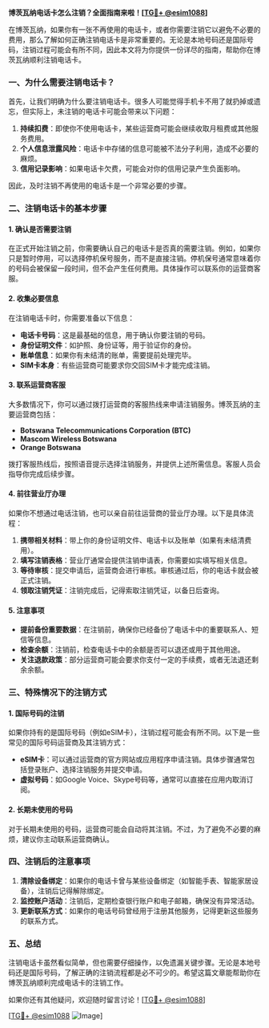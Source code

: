 **博茨瓦纳电话卡怎么注销？全面指南来啦！[[TG💪+ @esim1088](https://t.me/s/esim1088)]**

在博茨瓦纳，如果你有一张不再使用的电话卡，或者你需要注销它以避免不必要的费用，那么了解如何正确注销电话卡是非常重要的。无论是本地号码还是国际号码，注销过程可能会有所不同，因此本文将为你提供一份详尽的指南，帮助你在博茨瓦纳顺利注销电话卡。

### 一、为什么需要注销电话卡？

首先，让我们明确为什么要注销电话卡。很多人可能觉得手机卡不用了就扔掉或遗忘，但实际上，未注销的电话卡可能会带来以下问题：

1. **持续扣费**：即使你不使用电话卡，某些运营商可能会继续收取月租费或其他服务费用。
2. **个人信息泄露风险**：电话卡中存储的信息可能被不法分子利用，造成不必要的麻烦。
3. **信用记录影响**：如果电话卡欠费，可能会对你的信用记录产生负面影响。

因此，及时注销不再使用的电话卡是一个非常必要的步骤。

### 二、注销电话卡的基本步骤

#### 1. 确认是否需要注销

在正式开始注销之前，你需要确认自己的电话卡是否真的需要注销。例如，如果你只是暂时停用，可以选择停机保号服务，而不是直接注销。停机保号通常意味着你的号码会被保留一段时间，但不会产生任何费用。具体操作可以联系你的运营商客服。

#### 2. 收集必要信息

在注销电话卡时，你需要准备以下信息：

- **电话卡号码**：这是最基础的信息，用于确认你要注销的号码。
- **身份证明文件**：如护照、身份证等，用于验证你的身份。
- **账单信息**：如果你有未结清的账单，需要提前处理完毕。
- **SIM卡本身**：有些运营商可能要求你交回SIM卡才能完成注销。

#### 3. 联系运营商客服

大多数情况下，你可以通过拨打运营商的客服热线来申请注销服务。博茨瓦纳的主要运营商包括：

- **Botswana Telecommunications Corporation (BTC)**  
- **Mascom Wireless Botswana**  
- **Orange Botswana**

拨打客服热线后，按照语音提示选择注销服务，并提供上述所需信息。客服人员会指导你完成后续步骤。

#### 4. 前往营业厅办理

如果你不想通过电话注销，也可以亲自前往运营商的营业厅办理。以下是具体流程：

1. **携带相关材料**：带上你的身份证明文件、电话卡以及账单（如果有未结清费用）。
2. **填写注销表格**：营业厅通常会提供注销申请表，你需要如实填写相关信息。
3. **等待审核**：提交申请后，运营商会进行审核。审核通过后，你的电话卡就会被正式注销。
4. **领取注销凭证**：注销完成后，记得索取注销凭证，以备日后查询。

#### 5. 注意事项

- **提前备份重要数据**：在注销前，确保你已经备份了电话卡中的重要联系人、短信等信息。
- **检查余额**：注销前，检查电话卡中的余额是否可以退还或用于其他用途。
- **关注退款政策**：部分运营商可能会要求你支付一定的手续费，或者无法退还剩余余额。

### 三、特殊情况下的注销方式

#### 1. 国际号码的注销

如果你持有的是国际号码（例如eSIM卡），注销过程可能会有所不同。以下是一些常见的国际号码运营商及其注销方式：

- **eSIM卡**：可以通过运营商的官方网站或应用程序申请注销。具体步骤通常包括登录账户、选择注销服务并提交申请。
- **虚拟号码**：如Google Voice、Skype号码等，通常可以直接在应用内取消订阅。

#### 2. 长期未使用的号码

对于长期未使用的号码，运营商可能会自动将其注销。不过，为了避免不必要的麻烦，建议你主动联系运营商确认。

### 四、注销后的注意事项

1. **清除设备绑定**：如果你的电话卡曾与某些设备绑定（如智能手表、智能家居设备），注销后记得解除绑定。
2. **监控账户活动**：注销后，定期检查银行账户和电子邮箱，确保没有异常活动。
3. **更新联系方式**：如果你的电话号码曾经用于注册其他服务，记得更新这些服务的联系方式。

### 五、总结

注销电话卡虽然看似简单，但也需要仔细操作，以免遗漏关键步骤。无论是本地号码还是国际号码，了解正确的注销流程都是必不可少的。希望这篇文章能帮助你在博茨瓦纳顺利完成电话卡的注销工作。

如果你还有其他疑问，欢迎随时留言讨论！[[TG💪+ @esim1088](https://t.me/s/esim1088)]  

[[TG💪+ @esim1088](https://t.me/s/esim1088) ![Image](https://i.postimg.cc/4NQfJmqS/Snipaste-2025-05-13-00-14-12.png)]